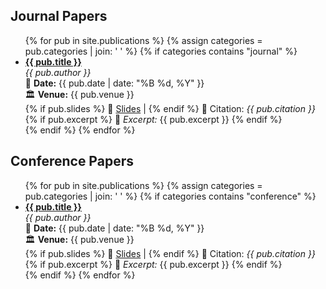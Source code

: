 <h2>Journal Papers</h2>
<ul id="journal-publications">
  {% for pub in site.publications %}
    {% assign categories = pub.categories | join: ' ' %}
    {% if categories contains "journal" %}
      <li class="publication" data-category="journal">
        <strong><a href="{{ pub.pdf }}">{{ pub.title }}</a></strong><br>
        <em>{{ pub.author }}</em><br>
        📅 <strong>Date:</strong> {{ pub.date | date: "%B %d, %Y" }}<br>
        🏛 <strong>Venue:</strong> {{ pub.venue }}<br>
        {% if pub.slides %}
          📄 <a href="{{ pub.slides }}">Slides</a> |
        {% endif %}
        📖 Citation: <em>{{ pub.citation }}</em><br>
        {% if pub.excerpt %}
          📝 <em>Excerpt:</em> {{ pub.excerpt }}<!--more--> 
        {% endif %}
      </li>
    {% endif %}
  {% endfor %}
</ul>

<h2>Conference Papers</h2>
<ul id="conference-publications">
  {% for pub in site.publications %}
    {% assign categories = pub.categories | join: ' ' %}
    {% if categories contains "conference" %}
      <li class="publication" data-category="conference">
        <strong><a href="{{ pub.pdf }}">{{ pub.title }}</a></strong><br>
        <em>{{ pub.author }}</em><br>
        📅 <strong>Date:</strong> {{ pub.date | date: "%B %d, %Y" }}<br>
        🏛 <strong>Venue:</strong> {{ pub.venue }}<br>
        {% if pub.slides %}
          📄 <a href="{{ pub.slides }}">Slides</a> |
        {% endif %}
        📖 Citation: <em>{{ pub.citation }}</em><br>
        {% if pub.excerpt %}
          📝 <em>Excerpt:</em> {{ pub.excerpt }}<!--more--> 
        {% endif %}
      </li>
    {% endif %}
  {% endfor %}
</ul>
